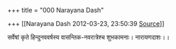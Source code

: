 +++
title = "000 Narayana Dash"

+++
[[Narayana Dash	2012-03-23, 23:50:39 [Source](https://groups.google.com/g/bvparishat/c/_wfuzTEGL40)]]



सर्वेषां कृते हिन्दुनववर्षस्य वासन्तिक-नवरात्रेश्च शुभकामनाः। नारायणदाशः।।  


